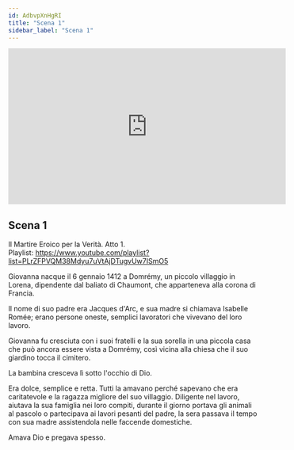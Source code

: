 ```yaml
---
id: AdbvpXnHgRI
title: "Scena 1"
sidebar_label: "Scena 1"
---
```


<div class="video-float-container">
  <iframe
    width="560"
    height="315"
    src="https://www.youtube.com/embed/AdbvpXnHgRI"
    title="YouTube video player"
    frameborder="0"
    allow="accelerometer; autoplay; clipboard-write; encrypted-media; gyroscope; picture-in-picture; web-share"
    referrerpolicy="strict-origin-when-cross-origin"
    allowfullscreen
  ></iframe>
</div>

## Scena 1

Il Martire Eroico per la Verità. Atto 1.   
Playlist: https://www.youtube.com/playlist?list=PLrZFPVQM38Mdyu7uVtAjDTugvUw7ISmO5 

Giovanna nacque il 6 gennaio 1412 a Domrémy, un piccolo villaggio in Lorena, dipendente dal baliato di Chaumont, che apparteneva alla corona di Francia.

Il nome di suo padre era Jacques d'Arc, e sua madre si chiamava Isabelle Romée; erano persone oneste, semplici lavoratori che vivevano del loro lavoro.

Giovanna fu cresciuta con i suoi fratelli e la sua sorella in una piccola casa che può ancora essere vista a Domrémy, così vicina alla chiesa che il suo giardino tocca il cimitero.

La bambina cresceva lì sotto l'occhio di Dio.

Era dolce, semplice e retta. Tutti la amavano perché sapevano che era caritatevole e la ragazza migliore del suo villaggio. Diligente nel lavoro, aiutava la sua famiglia nei loro compiti, durante il giorno portava gli animali al pascolo o partecipava ai lavori pesanti del padre, la sera passava il tempo con sua madre assistendola nelle faccende domestiche.

Amava Dio e pregava spesso.
